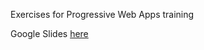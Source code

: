 Exercises for Progressive Web Apps training

Google Slides [here](https://docs.google.com/a/healthbridgeltd.com/presentation/d/1j2sdW8Do0bKJuQ7hh3QoBDpkTZYqk-lEZcGZkHoWX7M/edit?usp=sharing)
